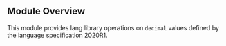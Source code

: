 ## Module Overview

This module provides lang library operations on `decimal` values defined by the language specification 2020R1.
